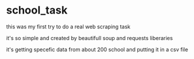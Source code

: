 # school_task
this was my first try to do a real web scraping task 

it's so simple and created by beautifull soup and requests liberaries 

it's getting specefic data from about 200 school and putting it in a csv file
